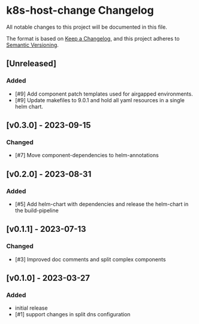 # k8s-host-change Changelog
All notable changes to this project will be documented in this file.

The format is based on [Keep a Changelog](https://keepachangelog.com/en/1.0.0/),
and this project adheres to [Semantic Versioning](https://semver.org/spec/v2.0.0.html).

## [Unreleased]
### Added
- [#9] Add component patch templates used for airgapped environments.
- [#9] Update makefiles to 9.0.1 and hold all yaml resources in a single helm chart.

## [v0.3.0] - 2023-09-15
### Changed
- [#7] Move component-dependencies to helm-annotations

## [v0.2.0] - 2023-08-31
### Added
- [#5] Add helm-chart with dependencies and release the helm-chart in the build-pipeline

## [v0.1.1] - 2023-07-13

### Changed
- [#3] Improved doc comments and split complex components

## [v0.1.0] - 2023-03-27

### Added
- initial release
- [#1] support changes in split dns configuration
